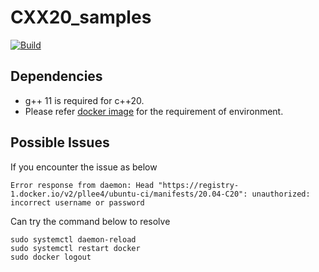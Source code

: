 # CXX20_samples

[![Build](https://github.com/pllee4/cxx20_samples/actions/workflows/build.yml/badge.svg)](https://github.com/pllee4/cxx20_samples/actions/workflows/build.yml)

## Dependencies
- g++ 11 is required for c++20.
- Please refer [docker image](https://github.com/pllee4/docker/blob/master/ubuntu-ci/Dockerfile.18.04-C20) for the requirement of environment.

## Possible Issues
If you encounter the issue as below
```
Error response from daemon: Head "https://registry-1.docker.io/v2/pllee4/ubuntu-ci/manifests/20.04-C20": unauthorized: incorrect username or password
```

Can try the command below to resolve
```
sudo systemctl daemon-reload
sudo systemctl restart docker
sudo docker logout
```